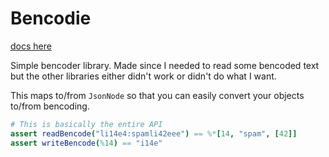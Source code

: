 # Bencodie

[docs here](https://ire4ever1190.github.io/bencodie/bencodie.html)

Simple bencoder library. Made since I needed to read some bencoded text but the other libraries either didn't work or didn't do what I want.

This maps to/from `JsonNode` so that you can easily convert your objects to/from bencoding.

```nim
# This is basically the entire API
assert readBencode("li14e4:spamli42eee") == %*[14, "spam", [42]]
assert writeBencode(%14) == "i14e"
```
